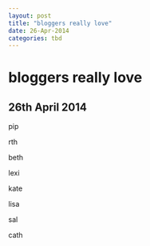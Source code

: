 ```yaml
---
layout: post
title: "bloggers really love"
date: 26-Apr-2014
categories: tbd
---
```


# bloggers really love

## 26th April 2014

pip

rth

beth

lexi

kate

lisa

sal

cath

 
